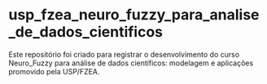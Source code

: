 # usp_fzea_neuro_fuzzy_para_analise_de_dados_cientificos
Este repositório foi criado para registrar o desenvolvimento do curso Neuro_Fuzzy para análise de dados científicos: modelagem e aplicações promovido pela USP/FZEA.
